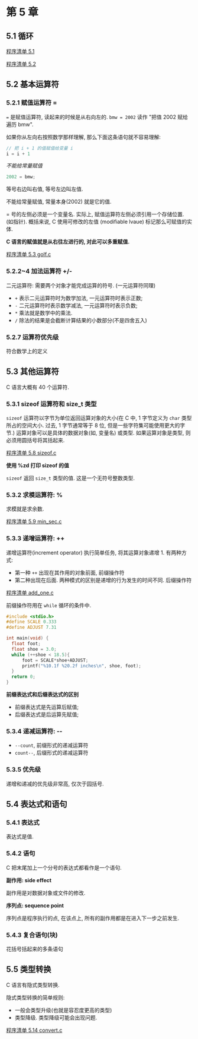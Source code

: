 # 第 5 章

## 5.1 循环

[程序清单 5.1](./5/shoes1.c)

[程序清单 5.2](./5/shoes2.c)

## 5.2 基本运算符

### 5.2.1 赋值运算符 =

`=` 是赋值运算符, 读起来的时候是从右向左的. `bmw = 2002` 读作 "把值 2002 赋给遍历 bmw".

如果你从左向右按照数学那样理解, 那么下面这条语句就不容易理解:

```c
// 把 i + 1 的值赋值给变量 i
i = i + 1
```

*不能给常量赋值*

```c
2002 = bmw;
```

等号右边叫右值, 等号左边叫左值.

不能给常量赋值, 常量本身(2002) 就是它的值. 

= 号的左侧必须是一个变量名. 实际上, 赋值运算符左侧必须引用一个存储位置. (如指针). 概括来说, C 使用可修改的左值 (modifiable lvaue) 标记那么可赋值的实体.

**C 语言的赋值就是从右往左进行的, 对此可以多重赋值.**

[程序清单 5.3 golf.c](./5/golf.c)

### 5.2.2~4 加法运算符 +/-

二元运算符: 需要两个对象才能完成运算的符号. (一元运算符同理)

+ `+` 表示二元运算符时为数学加法, 一元运算符时表示正数;
+ `-` 二元运算符时表示数学减法, 一元运算符时表示负数;
+ `*` 乘法就是数学中的乘法.
+ `/` 除法的结果是会截断计算结果的小数部分(不是四舍五入)

### 5.2.7 运算符优先级

符合数学上的定义

## 5.3 其他运算符

C 语言大概有 40 个运算符.

### 5.3.1 sizeof 运算符和 size_t 类型

`sizeof` 运算符以字节为单位返回运算对象的大小(在 C 中, 1 字节定义为 `char` 类型所占的空间大小. 过去, 1 字节通常等于 8 位, 但是一些字符集可能使用更大的字节.) 运算对象可以是具体的数据对象(如, 变量名) 或类型. 如果运算对象是类型, 则必须用圆括号将其括起来.

[程序清单 5.8 sizeof.c](./5/sizeof.c)

**使用 %zd 打印 sizeof 的值**

`sizeof` 返回 `size_t` 类型的值. 这是一个无符号整数类型. 

### 5.3.2 求模运算符: %

求模就是求余数.

[程序清单 5.9 min_sec.c](./5/min_sec.c)

### 5.3.3 递增运算符: ++

递增运算符(increment operator) 执行简单任务, 将其运算对象递增 1. 有两种方式:

+ 第一种 `++` 出现在其作用的对象前面, 前缀操作符
+ 第二种出现在后面. 两种模式的区别是递增的行为发生的时间不同. 后缀操作符

[程序清单 add_one.c](./5/add_one.c)

前缀操作符用在 `while` 循环的条件中.

```c
#include <stdio.h>
#define SCALE 0.333
#define ADJUST 7.31

int main(void) {
  float foot;
  float shoe = 3.0;
  while (++shoe < 18.5){
      foot = SCALE*shoe+ADJUST;
      printf("%10.1f %20.2f inches\n", shoe, foot);
  }
  return 0;
}
```

**前缀表达式和后缀表达式的区别**

+ 前缀表达式是先运算后赋值;
+ 后缀表达式是后运算先赋值;

### 5.3.4 递减运算符: --

+ `--count`, 前缀形式的递减运算符
+ `count--`, 后缀形式的递减运算符

### 5.3.5 优先级

递增和递减的优先级非常高, 仅次于园括号.

## 5.4 表达式和语句

### 5.4.1 表达式

表达式是值.

### 5.4.2 语句

C 把末尾加上一个分号的表达式都看作是一个语句.

**副作用: side effect**

副作用是对数据对象或文件的修改.

**序列点: sequence point**

序列点是程序执行的点, 在该点上, 所有的副作用都是在进入下一步之前发生.

### 5.4.3 复合语句(块)

花括号括起来的多条语句

## 5.5 类型转换

C 语言有隐式类型转换.

隐式类型转换的简单规则:

+ 一般会类型升级(也就是容忍度更高的类型)
+ 类型降级. 类型降级可能会出现问题.

[程序清单 5.14 convert.c](./5/convert.c)







